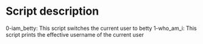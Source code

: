 # Script description
0-iam_betty: This script switches the current user to betty
1-who_am_i: This script prints the effective username of the current user
